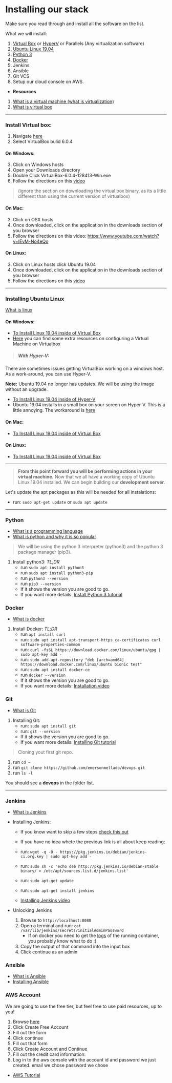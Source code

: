 # Installing our stack

Make sure you read through and install all the software on the list.

What we will install:
1) [Virtual Box](#install-virtual-box) or [HyperV](#with-hyper-v) or Parallels (Any virtualization software)
2) [Ubuntu Linux 19.04](#installing-ubuntu-linux)
3) [Python 3](#python)
4) [Docker](#docker)
5) Jenkins
6) Ansible
7) Git VCS
8) Setup our cloud console on AWS.

- **Resources**
1. [What is a virtual machine (what is virtualization)](https://www.youtube.com/watch?v=yIVXjl4SwVo)
2. [What is virtual box](https://www.youtube.com/watch?v=D1dVhDYAv9E)

---

### Install Virtual box:

1) Navigate [here](https://www.virtualbox.org/wiki/Download_Old_Builds_6_0)
2) Select VirtualBox bulid 6.0.4

#### On Windows:
3) Click on Windows hosts
4) Open your Downloads directory
5) Double Click VirtualBox-6.0.4-128413-Win.exe
6) Follow the directions on this [video](https://www.youtube.com/watch?v=MTEefDP2Ofo&vl=en)

> (ignore the section on downloading the virtual box binary, as its a little different than using the current version of virtualbox)

#### On Mac:
3) Click on OSX hosts
4) Once downloaded, click on the application in the 
downloads section of you browser
6) Follow the directions on this video: 
https://www.youtube.com/watch?v=lEvM-No4eQo

#### On Linux:
3) Click on Linux hosts click Ubuntu 19.04 
4) Once downloaded, click on the application in the downloads section of you browser
6) Follow the directions on this [video](https://www.youtube.com/watch?v=_RlsxuayJnI)

---

### Installing Ubuntu Linux

[What is linux](https://www.youtube.com/watch?v=zA3vmx0GaO8)

#### On Windows:

- [To Install Linux 19.04 inside of Virtual Box](https://www.youtube.com/watch?v=pLARQjMwX10)
- [Here](https://www.tutorialspoint.com/virtualization2.0/virtualization2.0_virtualbox.htm) you can find some extra resources on configuring a Virtual Machine on Virtualbox

> ##### With Hyper-V:

There are sometimes issues getting VirtualBox working on a windows host. As a work-around, you can use Hyper-V.

**Note:** Ubuntu 19.04 no longer has updates. We will be using the image without an upgrade. 
- [To Install Linux 19.04 inside of Hyper-V](https://www.bleepingcomputer.com/news/microsoft/ubuntu-1904-now-available-in-the-hyper-v-quick-create-gallery/)
- Ubuntu 19.04 installs in a small box on your screen on Hyper-V. This is a little annoying. The workaround is [here](https://www.donovanbrown.com/post/How-to-run-HyperV-base-Ubuntu-VM-full-screen)


#### On Mac:
- [To Install Linux 19.04 inside of Virtual Box](https://www.youtube.com/watch?v=sNixOS6mHlU)
 
#### On Linux:
- [To Install Linux 19.04 inside of Virtual Box](https://itsfoss.com/install-virtualbox-ubuntu/)
  

---
> **From this point forward you will be performing actions in your virtual machine.**
Now that we all have a working copy of Ubuntu Linux 19.04 installed. We can begin building our **development server**. 

Let's update the apt packages as this will be needed for all instalations:
- run: `sudo apt-get update` or `sudo apt update`
---

### Python
 
- [What is a programming language](https://www.youtube.com/watch?v=orCRdBBVLUk)
- [What is python and why it is so popular](https://www.youtube.com/watch?v=Y8Tko2YC5hA)

> We will be using the python 3 interpreter (python3) and the python 3 package manager (pip3). 

1. Install python3:
    *TL;DR*
    - run `sudo apt install python3`
    - run `sudo apt install python3-pip`
    - run `python3 --version` 
    - run `pip3 --version` 
    - If it shows the version you are good to go.
    - If you want more details: [Install Python 3 tutorial](https://tubemint.com/how-to-install-python-3-7-pip-3-ubuntu-19-04/) 

### Docker

- [What is docker](https://www.youtube.com/watch?v=_dfLOzuIg2o)

1. Install Docker:
    *TL;DR* 
    - run `apt install curl`
    - run: `sudo apt install apt-transport-https ca-certificates curl software-properties-common`
    - run: `curl -fsSL https://download.docker.com/linux/ubuntu/gpg | sudo apt-key add -`
    - run: `sudo add-apt-repository "deb [arch=amd64] https://download.docker.com/linux/ubuntu bionic test"`
    - run: `sudo apt install docker-ce`
    - run `docker --version` 
    - If it shows the version you are good to go.
    - If you want more details: [Installation video](https://www.youtube.com/watch?v=lw5eKxMe6dU)

### Git
- [What is Git](https://www.youtube.com/watch?v=uUuTYDg9XoI)

1. Installing Git:
    - run: `sudo apt install git`
    - run: `git --version`
    - If it shows the version you are good to go.
    - If you want more details: [Installing Git tutorial](https://linuxconcept.com/install-git-on-ubuntu-19-04-operating-system/)

> Cloning yout first git repo.

1. run `cd ~`
2. run `git clone https://github.com/emersonmellado/devops.git`
3. run `ls -l`

You should see a **devops** in the folder list.

---

### Jenkins

- [What is Jenkins](https://www.youtube.com/watch?v=LFDrDnKPOTg)

- Installing Jenkins:
    - If you know want to skip a few steps [check this out](https://www.jenkins.io/doc/book/installing/#debian-ubuntu)

    - If you have no idea whete the previous link is all about keep reading:
    - run: `wget -q -O - https://pkg.jenkins.io/debian/jenkins-ci.org.key | sudo apt-key add -`
    - run: `sudo sh -c 'echo deb http://pkg.jenkins.io/debian-stable binary/ > /etc/apt/sources.list.d/jenkins.list'`
    - run: `sudo apt-get update`
    - run: `sudo apt-get install jenkins`
    - [Installing Jenkins video](https://pkg.jenkins.io/debian/)

- Unlocking Jenkins
    1. Browse to `http://localhost:8080`
    2. Open a terminal and run: `cat /var/lib/jenkins/secrets/initialAdminPassword`
        - If on docker you need to get the [logs](https://www.jenkins.io/doc/book/installing/#accessing-the-jenkins-console-log-through-docker-logs) of the running container, you probably know what to do ;)
    4. Copy the output of that command into the input box
    5. Click continue as an admin



### Ansible

- [What is Ansible](https://www.youtube.com/watch?v=p7-U1_E_j3wK)
- [Installing Ansible](https://www.techrepublic.com/article/how-to-install-ansible-on-ubuntu-server-18-04/)


### AWS Account 

We are going to use the free tier, but feel free to use paid resources, up to you!

1. Browse [here](https://aws.amazon.com/free/?all-free-tier.sort-by=item.additionalFields.SortRank&all-free-tier.sort-order=asc)
2. Click Create Free Account
3. Fill out the form
4. Click continue
5. Fill out that form
6. Click Create Account and Continue
7. Fill out the credit card information:
8. Log in to the aws console with the account id and password we just created.
    email we chose
    password we chose 

 - [AWS Tutorial](https://www.youtube.com/watch?v=XhW17g73fvY)